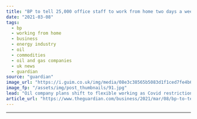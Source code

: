 ```yaml
---
title: "BP to tell 25,000 office staff to work from home two days a week"
date: "2021-03-08"
tags: 
  - bp
  - working from home
  - business
  - energy industry
  - oil
  - commodities
  - oil and gas companies
  - uk news
  - guardian
source: "guardian"
image_url: "https://i.guim.co.uk/img/media/08e3c38565b5083d1f1ced7fe4b691f068fd9c3e/0_0_4395_2639/master/4395.jpg?width=460&quality=85&auto=format&fit=max&s=29425eb51ab07b3937f7c0bccecfc5ae"
image_fp: "/assets/img/post_thumbnails/91.jpg"
lead: "Oil company plans shift to flexible working as Covid restrictions begin to easeBP has told 25,000 office-based staff that they will be expected to work from home for two days a week as part of a post-pandemic shift to flexible working patterns.The gl..."
article_url: "https://www.theguardian.com/business/2021/mar/08/bp-to-tell-25000-office-staff-to-work-from-home-two-days-a-week"
---
```


---
